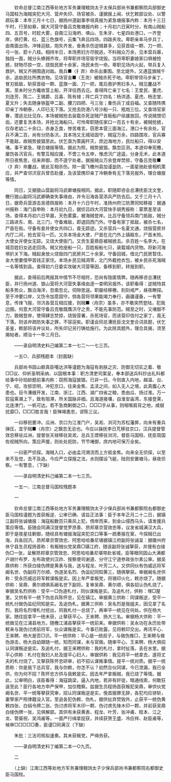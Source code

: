<!-- { "loadSidebar": true } -->
　　钦命总督江南江西等处地方军务兼理粮饷太子太保兵部尚书兼都察院兵部御史马国柱为海贼突犯大河、营弁失印、场官被杀、谨据报上闻、伏乞敕部议处、以警疏玩事：本年三月十七日，据扬州道副事李培真报为紧急塘报事内称：本月十三日午时，行至如皋，据大河营守备吕克敬塘报内称；十月初六日寅时分，有南山贼船四、五百号，时趁大雾，自南江沿海坍、塽山、生朱牙、七星四处港口，一齐登岸，俱打黄、红、蓝三色旗号，云集飞奔吕四场，四路夹攻。卑职亲率马步兵丁，由南面出场，冲锋迎敌，炮矢齐发，奋勇杀伤逆贼甚多，见获首级一颗、刀一把、弓一张、箭十八枝。相持半日，本场男妇方尽脱逃，不料贼众万余，见本营兵寡，独挡一面，贼分头蜂拥齐攻，将卑职并场官衙宇烧毁。当将卑职妻媳家口俱被抢掳，财物尽掠一空，烧毁民房十余家，场民未伤一命。卑职见场内火起，带兵复入救护。贼又齐拥围遶对敌。我兵■〈扌弃〉命杀出重围。至北堤外，又遇蓝旗贼千余，追劫民灶所携衣物。见场官金■〈王尧〉被贼杀死于地。卑职带领马步亲丁，冒刃抵敌，斩获首级一颗、蓝旗一面、刀一把，尾后救护男妇多人。贼见鏖战不离，至未时分方纔收营上船，开洋往西去讫。查得阵亡亲丁七名：王爱民、董虎、刘连芳、陈二、王锡爵、吕喜、陈有禄；阵亡兵丁四名：杨洪道、夏虎、杨志堂、夏文升；失去随身铁盔甲二副、腰刀四把、弓三张；重伤兵丁成自福。又查随阵携印亲丁冷朝泰，人印已无下落。又抢去防港八号沙船一只、瓶炮三位。又查场官家眷，潜逃北灶见存。本场被贼抢去装载杀死逆贼尸首板船户徐雄放回，传说贼恨切齿，还要复洗本场，并抢北海船只。可怜卑职随任家口一百五十有余，被贼抢掳，仅存老幼二十余口，赤身乏食，惨苦难言。窃恩本营三面海江，港口十有余处，官兵不满二百，尚有分防各汛，且本场又无城垣固守，贼寇万余，四路围攻，官兵寡不能敌，故贼势披猖至此。伏乞亟为策画歼灭，庶边海地方，民灶船只，得以安堵。事干紧急，理合塘报等情。据此为照，贼势披猖，飘忽叵测。本道仰奉宪檄，屡饬各汛官兵，有警互相应援，不啻三令五申，惟虑汛广途遥，分身无术，此本道所日夜焦思，往来奔御，而不遑宁处者。据报贼众万余登岸焚掠，守备吕克敬■〈扌弃〉命鏖战，彼此互相杀伤。除一面飞檄州县加谨毖防，一面星驰赴彼相机策应，并严查邻汛官兵曾否赴援，及该营携印亲丁冷朝泰有无下落另报外，理合塘报等情。

　　同日，又据狼山营副将冯武卿塘报相同。据此，职随即咨会总漕抚臣沈文奎，檄行狼山副将冯武卿确查失事缘由，并令沿海各营添兵严防去后。又于三月十八日，据奇兵营游击吴德舆报称：本月十六日午时，准扬州府江防萧同知移报：据通州报称：海门县申称：本月初九日，据侦吕四大河营快手胡秀报称：蒙票差至该场，查得本月初六日早晨，天色雾露，被海贼登岸。比吕守备领兵南门抵敌，贼分三路进东、南、北三门，守备难敌，即退回西门外。守备有家丁抵敌，被杀七名，尸首在街。守备有妾并使女共四口，查无踪迹。又杀营兵一名夏文通，烧毁营房并内厅二间，抢去官马一匹。又杀本场金大使，尸首在北门外上镇殿东，尸首未殓。大使女并使女无踪。又烧大使衙门。又贡生夏鼎臣被贼掳去。杀百姓一名李大。在城百姓妇女逃走回场。贼又抢座船一只，百姓板船七只，装载城内货物。将新河海埧扒关下海。贼起身放火烧毁四门民房共二十余家。守备回城，借北门民房暂住。金大使妻借甲首钱正家住。本场乡民见贼凋零，北门外截抢衣包，被乡民杀死海贼一名等情到县。查得初六日委实攻破大河营等因，备移到职，转报到职。

　　据此，查得前后两报其中情节不尽相符，恐尚有隐匿情弊。随再移咨总漕抚臣，并行扬州道、狼山营将大河营失事缘由逐一查明另报外，该职看得：逆贼恃其船多势众，飘泊海洋，忽南忽北，伺隙思逞。职屡经移檄，刻刻戒严，昼夜瞭探。至于冲要口岸，又饬令加意固守。倘各营将领果能竭力奉行，画疆谨备，一有警息，传烽飞报，邻汛各营互相应援，则贼■〈舟宗〉虽多，亦不敢突然登陆，犯我边圉。何意大河营守备吕克敬既膺汛守之责，不能先事防范。贼至之时，又堵御不力，致贼登岸，使得肆志焚掠，烧毁营署，杀死场官，而该营印信付之家丁，竟无下落。则该弁疏防失事之罪，不容逭矣。职谨会同总漕抚臣沈文奎合词具题，伏乞圣鉴，敕部将该弁议处，所失印记另行铸给施行。为此除具题外，理合具揭，须至揭帖者。顺治十一年三月日。

　　——录自明清史料己编第二本一七二～一七三页。

　　一五○、兵部残题本（封面缺）

　　兵部尚书固山额真臣噶达洪等谨题为海寇有剥肤之灾、防御无切实之着、敬□□议、仰祈圣明采纳、以固根本事：职方清吏司案呈，奉本部送兵科抄出礼科都给事中孙珀龄题前事内称：窃照海寇披猖，已非一日。今则直入内地，越温、台、宁、绍，攻掠崇明，冲犯京口，往来金焦、孟渎之间，如入无人之境，此真腹心大患也。目今漕艘开发，江南、浙江、江西、湖广四省之粮，悉由瓜、扬过淮。万一狡寇乘潮上下，致有阻滞，所关国脉非细。且海道接壤，自淮安庙湾，东接登莱，北连津门，一帆可达。若不急商剿御之□，□□□手从事，则咽喉肩背之地，咸俶扰靡□，□□□胜言哉！臣殚竭愚忠，谬陈三议。

　　一曰移扼要冲。瓜洲、京口为江淮门户，吴淞、浏河为苏松藩屏，向未有重兵弹压，宜乎贼■〈舟宗〉之飘忽无忌也。今应以操抚李日芃移驻京口，汉兵提督管效忠移驻瓜洲，提督张天禄移驻吴淞，总兵王燝移驻浏河，督臣马国柱、抚臣周国佐视贼所向，策应声援，则处处扼防，节节堵御，庶内地可保万全矣。

　　一曰密严侦探。海贼入口，必由孟河溯流而上方抵金焦。向来全无侦探，以至来不及觉，去不及追。今应严立探报之法，水则摆设飞艇，陆则安置塘马，昼夜侦察。一有警息，（下缺）

　　——录自明清史料己编第二本一七三页。

　　一五一、江南总督马国柱残题本

　　一

　　钦命总督江南江西等处地方军务兼理粮饷太子少保兵部尚书兼都察院右都御史臣马国柱谨题为首获叛逆、公审已确、请旨正法事：臣于本年正月二十二日，据镇江副将张诚塘报：海寇船数百只乘风上犯，傍岸而来，到金山侵西马头，请发援兵策应等情。臣随会同满汉提督觉罗昂善、昂邦章京营效忠等，议发省城满汉大兵，即于是夜星往剿御，随经具有塘报海寇突犯京口等事一疏奏报在案，今探贼已出海，兵各回汛，昂邦章京管效忠、阿思哈哈番尼堪据镇江府副将张诚呈：据徽州府休宁县生员程扬首称：有叛贼伙党吴鼎□镇江府，随该副将张诚拏获，并搜有白绫伪□一张，呈解昂邦章京管效忠、阿思哈哈番尼堪带赴省城，臣等眼同固山大满都户胡什布罗、左布政使刘汉祚、按察使司谢道、分守江宁道参政张尔素公审。据吴鼎供称：所获白绫伪牌是黄表与我，送与程龙、叶芳二人。又供同伙有伪威远将军阚名世、伪副将万尔顺、伪道吴名烈、伪监纪同知黄三，随俱拏获。审据阚名世供称：受永历威远将军敕谋叛是实。因上年严拿叛党，将锡印火化，敕亦烧了。随据供称：吴鼎、黄尔顺俱系阚名世下副将。复审吴鼎、黄尔顺，俱各招认伪札烧了。审据吴名烈供称：受平一□伪道札付，同伙谋叛是实。及追札付，供称：埋□屋里。又供有平一统下伪总兵陈怀忠，见在镇江。审据黄三供称：同谋叛逆，受平一统札付做伪监纪同知是实。及追伪札，据黄三供称：吴名烈是我姐夫，因见拿了名烈，我将名烈埋札付挖出，同我札付一总烧了。再审平一统见在何处。供在杨大家。随往捉拿平一统未获，止拏获平心、王来聘、扬大三名。审据杨大供称：平一统做见在江浦县地方。随檄江浦县拏获平一统前来。审据供称：吴永功在永历处带敕来与我伪讨虏前将军，伙众谋叛是实。今事已败露，见将敕印交出。再讯平心、王来聘、杨大是否□识。平一统供称：平心是一统叔子，与做伪推□，王来聘与做伪游击，杨大自幼跟随一统，知而同谋，未与官做。随审平心、王来聘、杨大俱招认同谋叛逆是实。及追札付，据王来聘供称：我的札付，拿时扯落，丢在水里。据平心供称：札付在我妇人处及提平心妇人，审据供称：我见将平一统拿去，遂将丈夫的札付烧了。又拏获陈怀忠研审，初不招认谋叛事情。提平一统对质。据平一统质称：你是我下总兵官，我与你敕，你怎不认？初然合伙同谋，今已泄漏，我已全供，你为何不招？陈怀忠方供与我敕是实。因去年严拿叛贼，我已烧了等情。据此，公审明白，该臣看得：海寇跳梁，逼入内地，若非有奸徒，暗通线索，何敢狂逞至此？臣行各地方申严保甲，加仅稽察。兹据生员程扬首获叛犯吴鼎，审供伙党阚名世、平一统等拏获究审，招认同谋叛逆是实，俛首服罪无辞，各犯均应骈斩，妻孥家产照律籍没入官。至追各犯伪敕、伪札，据供扯弃焚毁外，止获平一统伪黄敕四张、白绢令牌二张、伪讨虏将军木印一颗、伪讨虏先锋木印一颗，并前获吴鼎白绫伪牌一张，见俱解部。其供有未获黄表、程龙、叶芳、张冲甫、眭本、江之龙、管葵祝、吴鸿甫等，一面严行缉拿捉获，并续获贺王盛、冷应祥、赵臣甫等，候审□□□□□奏，臣谨□同满汉（下缺）

　　朱批：三法司核拟速奏。其未获叛党，严缉务获。

　　——录自明清史料丁编第二本一○九页。

　　二

　　（上缺）江南江西等处地方军务兼理粮饷太子少保兵部尚书兼都察院右都御史臣马国柱。

